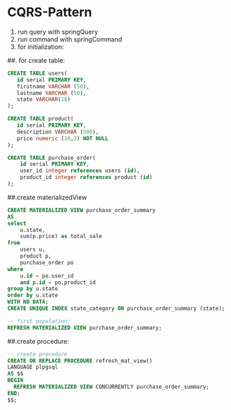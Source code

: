 # CQRS-Pattern

1) run query with springQuery
2) run command with springCommand
3) for initialization:

##. for create table:
```sql
CREATE TABLE users(
   id serial PRIMARY KEY,
   firstname VARCHAR (50),
   lastname VARCHAR (50),
   state VARCHAR(10)
);

CREATE TABLE product(
   id serial PRIMARY KEY,
   description VARCHAR (500),
   price numeric (10,2) NOT NULL
);

CREATE TABLE purchase_order(
    id serial PRIMARY KEY,
    user_id integer references users (id),
    product_id integer references product (id)
);
```

##.create materializedView

```sql
CREATE MATERIALIZED VIEW purchase_order_summary
AS
select 
    u.state,
    sum(p.price) as total_sale
from 
    users u,
    product p,
    purchase_order po
where 
    u.id = po.user_id
    and p.id = po.product_id
group by u.state
order by u.state
WITH NO DATA;
CREATE UNIQUE INDEX state_category ON purchase_order_summary (state);

-- first population:
REFRESH MATERIALIZED VIEW purchase_order_summary;
```

##.create procedure:

```sql
-- create procedure
CREATE OR REPLACE PROCEDURE refresh_mat_view()
LANGUAGE plpgsql    
AS $$
BEGIN
  REFRESH MATERIALIZED VIEW CONCURRENTLY purchase_order_summary;
END;
$$;
```
